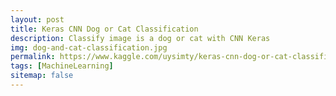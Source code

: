 ```yaml
---
layout: post
title: Keras CNN Dog or Cat Classification
description: Classify image is a dog or cat with CNN Keras
img: dog-and-cat-classification.jpg
permalink: https://www.kaggle.com/uysimty/keras-cnn-dog-or-cat-classification
tags: [MachineLearning]
sitemap: false
---
```

